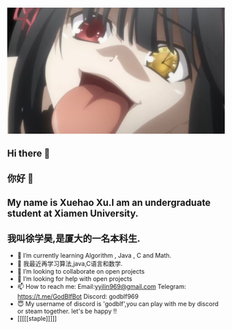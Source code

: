 ![蓝屏](kurumi.jpg)
## Hi there 👋
## 你好 👋
<!--
**GodBlf/GodBlf** is a ✨ _special_ ✨ repository because its `README.md` (this file) appears on your GitHub profile.

Here are some ideas to get you started:
-->
## My name is Xuehao Xu.I am an undergraduate student at Xiamen University.
## 我叫徐学昊,是厦大的一名本科生.
- 🌱 I’m currently learning Algorithm , Java , C and Math.
- 🌱 我最近再学习算法,java,C语言和数学.
- 👯 I’m looking to collaborate on open projects
- 🤔 I’m looking for help with open projects
- 📫 How to reach me: Email:yyilin969@gmail.com  Telegram: https://t.me/GodBlfBot  Discord: godblf969
- 😇 My username of discord is 'godblf',you can play with me by discord or steam together. let's be happy !!
- [[[[[staple]]]]]



